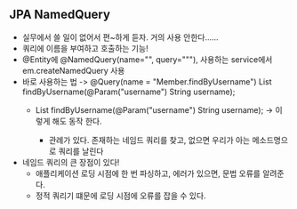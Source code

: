 ## JPA NamedQuery
- 실무에서 쓸 일이 없어서 편~하게 듣자. 거의 사용 안한다...... 
- 쿼리에 이름을 부여하고 호출하는 기능!
- @Entity에 @NamedQuery(name="", query="""), 사용하는 service에서 em.createNamedQuery 사용
- 바로 사용하는 법 -> @Query(name = "Member.findByUsername") List<Member> findByUsername(@Param("username") String username);
  - List<Member> findByUsername(@Param("username") String username); -> 이렇게 해도 동작 한다.
    - 관례가 있다. 존재하는 네임드 쿼리를 찾고, 없으면 우리가 아는 메소드명으로 쿼리를 날린다
- 네임드 쿼리의 큰 장점이 있다!
  - 애플리케이션 로딩 시점에 한 번 파싱하고, 에러가 있으면, 문법 오류를 알려준다.
  - 정적 쿼리기 떄문에 로딩 시점에 오류를 잡을 수 있다.
  